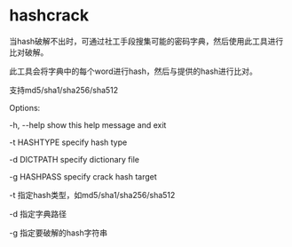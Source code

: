# hashcrack

当hash破解不出时，可通过社工手段搜集可能的密码字典，然后使用此工具进行比对破解。

此工具会将字典中的每个word进行hash，然后与提供的hash进行比对。

支持md5/sha1/sha256/sha512


Options:

  -h, --help   show this help message and exit
  
  -t HASHTYPE  specify hash type
  
  -d DICTPATH  specify dictionary file
  
  -g HASHPASS  specify crack hash target
  

-t  指定hash类型，如md5/sha1/sha256/sha512

-d  指定字典路径

-g  指定要破解的hash字符串
